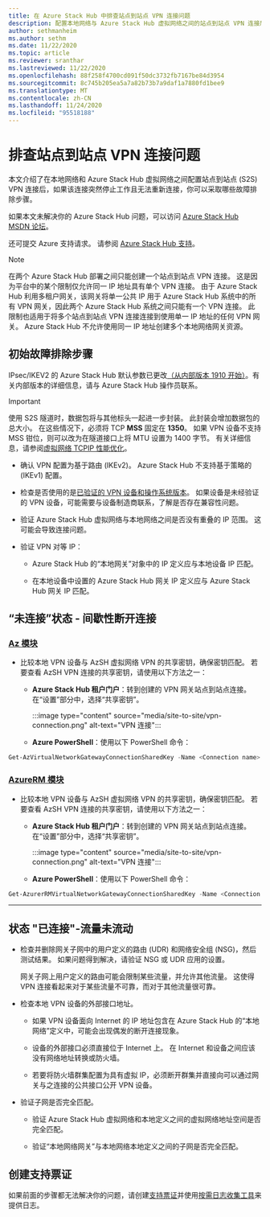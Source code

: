 ```yaml
---
title: 在 Azure Stack Hub 中排查站点到站点 VPN 连接问题
description: 配置本地网络与 Azure Stack Hub 虚拟网络之间的站点到站点 VPN 连接后可以执行的故障排除步骤。
author: sethmanheim
ms.author: sethm
ms.date: 11/22/2020
ms.topic: article
ms.reviewer: sranthar
ms.lastreviewed: 11/22/2020
ms.openlocfilehash: 88f258f4700cd091f50dc3732fb7167be84d3954
ms.sourcegitcommit: 8c745b205ea5a7a82b73b7a9daf1a7880fd1bee9
ms.translationtype: MT
ms.contentlocale: zh-CN
ms.lasthandoff: 11/24/2020
ms.locfileid: "95518188"
---
```

# <a name="troubleshoot-site-to-site-vpn-connections"></a>排查站点到站点 VPN 连接问题

本文介绍了在本地网络和 Azure Stack Hub 虚拟网络之间配置站点到站点 (S2S) VPN 连接后，如果该连接突然停止工作且无法重新连接，你可以采取哪些故障排除步骤。

如果本文未解决你的 Azure Stack Hub 问题，可以访问 [Azure Stack Hub MSDN 论坛](https://social.msdn.microsoft.com/Forums/azure/home?forum=azurestack)。

还可提交 Azure 支持请求。 请参阅 [Azure Stack Hub 支持](../operator/azure-stack-manage-basics.md#where-to-get-support)。

> [!NOTE]
> 在两个 Azure Stack Hub 部署之间只能创建一个站点到站点 VPN 连接。 这是因为平台中的某个限制仅允许同一 IP 地址具有单个 VPN 连接。 由于 Azure Stack Hub 利用多租户网关，该网关将单一公共 IP 用于 Azure Stack Hub 系统中的所有 VPN 网关，因此两个 Azure Stack Hub 系统之间只能有一个 VPN 连接。 此限制也适用于将多个站点到站点 VPN 连接连接到使用单一 IP 地址的任何 VPN 网关。 Azure Stack Hub 不允许使用同一 IP 地址创建多个本地网络网关资源。

## <a name="initial-troubleshooting-steps"></a>初始故障排除步骤

IPsec/IKEV2 的 Azure Stack Hub 默认参数已更改[（从内部版本 1910 开始）](../user/azure-stack-vpn-gateway-settings.md#ike-phase-1-main-mode-parameters)。有关内部版本的详细信息，请与 Azure Stack Hub 操作员联系。

> [!IMPORTANT]
> 使用 S2S 隧道时，数据包将与其他标头一起进一步封装。 此封装会增加数据包的总大小。 在这些情况下，必须将 TCP **MSS** 固定在 **1350**。 如果 VPN 设备不支持 MSS 钳位，则可以改为在隧道接口上将 MTU 设置为 1400 字节。 有关详细信息，请参阅[虚拟网络 TCPIP 性能优化](/azure/virtual-network/virtual-network-tcpip-performance-tuning)。

- 确认 VPN 配置为基于路由 (IKEv2)。 Azure Stack Hub 不支持基于策略的 (IKEv1) 配置。

- 检查是否使用的是[已验证的 VPN 设备和操作系统版本](/azure/vpn-gateway/vpn-gateway-about-vpn-devices#devicetable)。 如果设备是未经验证的 VPN 设备，可能需要与设备制造商联系，了解是否存在兼容性问题。

- 验证 Azure Stack Hub 虚拟网络与本地网络之间是否没有重叠的 IP 范围。 这可能会导致连接问题。 

- 验证 VPN 对等 IP：

  - Azure Stack Hub 的“本地网关”对象中的 IP 定义应与本地设备 IP 匹配。

  - 在本地设备中设置的 Azure Stack Hub 网关 IP 定义应与 Azure Stack Hub 网关 IP 匹配。

## <a name="status-not-connected---intermittent-disconnects"></a>“未连接”状态 - 间歇性断开连接

### <a name="az-modules"></a>[Az 模块](#tab/az)

- 比较本地 VPN 设备与 AzSH 虚拟网络 VPN 的共享密钥，确保密钥匹配。 若要查看 AzSH VPN 连接的共享密钥，请使用以下方法之一：

  - **Azure Stack Hub 租户门户**：转到创建的 VPN 网关站点到站点连接。 在“设置”部分中，选择“共享密钥”。

      :::image type="content" source="media/site-to-site/vpn-connection.png" alt-text="VPN 连接":::

  - **Azure PowerShell**：使用以下 PowerShell 命令：

```powershell
Get-AzVirtualNetworkGatewayConnectionSharedKey -Name <Connection name> -ResourceGroupName <Resource group>
```

### <a name="azurerm-modules"></a>[AzureRM 模块](#tab/azurerm)

- 比较本地 VPN 设备与 AzSH 虚拟网络 VPN 的共享密钥，确保密钥匹配。 若要查看 AzSH VPN 连接的共享密钥，请使用以下方法之一：

  - **Azure Stack Hub 租户门户**：转到创建的 VPN 网关站点到站点连接。 在“设置”部分中，选择“共享密钥”。

      :::image type="content" source="media/site-to-site/vpn-connection.png" alt-text="VPN 连接":::

  - **Azure PowerShell**：使用以下 PowerShell 命令：

```powershell
Get-AzurerRMVirtualNetworkGatewayConnectionSharedKey -Name <Connection name> -ResourceGroupName <Resource group>
```

---

## <a name="status-connected---traffic-not-flowing"></a>状态 "已连接"-流量未流动

- 检查并删除网关子网中的用户定义的路由 (UDR) 和网络安全组 (NSG)，然后测试结果。 如果问题得到解决，请验证 NSG 或 UDR 应用的设置。

   网关子网上用户定义的路由可能会限制某些流量，并允许其他流量。 这使得 VPN 连接看起来对于某些流量不可靠，而对于其他流量很可靠。

- 检查本地 VPN 设备的外部接口地址。 

  - 如果 VPN 设备面向 Internet 的 IP 地址包含在 Azure Stack Hub 的“本地网络”定义中，可能会出现偶发的断开连接现象。

  - 设备的外部接口必须直接位于 Internet 上。 在 Internet 和设备之间应该没有网络地址转换或防火墙。

  - 若要将防火墙群集配置为具有虚拟 IP，必须断开群集并直接向可以通过网关与之连接的公共接口公开 VPN 设备。

- 验证子网是否完全匹配。

  - 验证 Azure Stack Hub 虚拟网络和本地定义之间的虚拟网络地址空间是否完全匹配。

  - 验证“本地网络网关”与本地网络本地定义之间的子网是否完全匹配。

## <a name="create-a-support-ticket"></a>创建支持票证

如果前面的步骤都无法解决你的问题，请创建[支持票证](../operator/azure-stack-manage-basics.md#where-to-get-support)并使用[按需日志收集工具](../operator/azure-stack-diagnostic-log-collection-overview.md)来提供日志。
